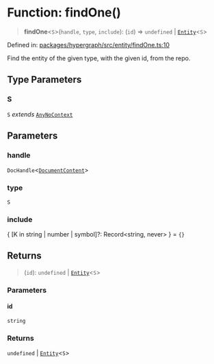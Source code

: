 # Function: findOne()

> **findOne**\<`S`\>(`handle`, `type`, `include`): (`id`) => `undefined` \| [`Entity`](../type-aliases/Entity.md)\<`S`\>

Defined in: [packages/hypergraph/src/entity/findOne.ts:10](https://github.com/hashirpm/hypergraph/blob/ab4ea1cdb9430798142e0d735aac9d31c2cf0ae0/packages/hypergraph/src/entity/findOne.ts#L10)

Find the entity of the given type, with the given id, from the repo.

## Type Parameters

### S

`S` *extends* [`AnyNoContext`](../type-aliases/AnyNoContext.md)

## Parameters

### handle

`DocHandle`\<[`DocumentContent`](../type-aliases/DocumentContent.md)\>

### type

`S`

### include

\{ \[K in string \| number \| symbol\]?: Record\<string, never\> \} = `{}`

## Returns

> (`id`): `undefined` \| [`Entity`](../type-aliases/Entity.md)\<`S`\>

### Parameters

#### id

`string`

### Returns

`undefined` \| [`Entity`](../type-aliases/Entity.md)\<`S`\>
